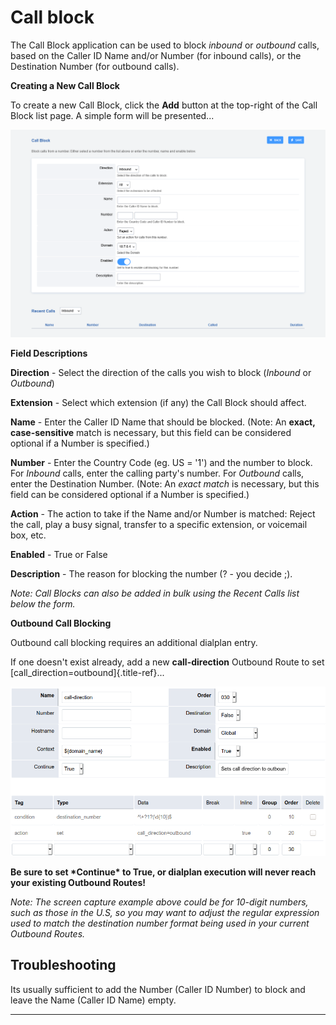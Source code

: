# Call block

The Call Block application can be used to block *inbound* or *outbound*
calls, based on the Caller ID Name and/or Number (for inbound calls), or
the Destination Number (for outbound calls).

**Creating a New Call Block**

To create a new Call Block, click the **Add** button at the top-right of
the Call Block list page. A simple form will be presented\...

![image](../_static/images/fusionpbx_call_block1.png)

**Field Descriptions**

**Direction** - Select the direction of the calls you wish to block
(*Inbound* or *Outbound*)

**Extension** - Select which extension (if any) the Call Block should
affect.

**Name** - Enter the Caller ID Name that should be blocked. (Note: An
**exact, case-sensitive** match is necessary, but this field can be
considered optional if a Number is specified.)

**Number** - Enter the Country Code (eg. US = \'1\') and the number to
block. For *Inbound* calls, enter the calling party\'s number. For
*Outbound* calls, enter the Destination Number. (Note: An *exact match*
is necessary, but this field can be considered optional if a Number is
specified.)

**Action** - The action to take if the Name and/or Number is matched:
Reject the call, play a busy signal, transfer to a specific extension,
or voicemail box, etc.

**Enabled** - True or False

**Description** - The reason for blocking the number (? - you decide ;).

*Note: Call Blocks can also be added in bulk using the Recent Calls list
below the form.*

**Outbound Call Blocking**

Outbound call blocking requires an additional dialplan entry.

If one doesn\'t exist already, add a new **call-direction** Outbound
Route to set [call_direction=outbound]{.title-ref}\...

![image](../_static/images/fusionpbx_call_block1.jpg)

**Be sure to set \*Continue\* to True, or dialplan execution will never
reach your existing Outbound Routes!**

*Note: The screen capture example above could be for 10-digit numbers,
such as those in the U.S, so you may want to adjust the regular
expression used to match the destination number format being used in
your current Outbound Routes.*

## Troubleshooting

Its usually sufficient to add the Number (Caller ID Number) to block and
leave the Name (Caller ID Name) empty.

------------------------------------------------------------------------
